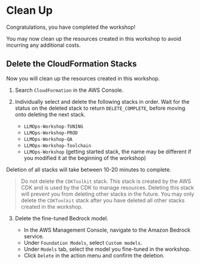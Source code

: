# Clean Up

Congratulations, you have completed the workshop!

You may now clean up the resources created in this workshop to avoid incurring any additional costs.

## Delete the CloudFormation Stacks

Now you will clean up the resources created in this workshop.

1. Search `CloudFormation` in the AWS Console.

2. Individually select and delete the following stacks in order. Wait for the status on the deleted stack to return `DELETE_COMPLETE`, before moving onto deleting the next stack.

   - `LLMOps-Workshop-TUNING`
   - `LLMOps-Workshop-PROD`
   - `LLMOps-Workshop-QA`
   - `LLMOps-Workshop-Toolchain`
   - `LLMOps-Workshop` (getting started stack, the name may be different if you modified it at the beginning of the workshop)

Deletion of all stacks will take between 10-20 minutes to complete.

> Do not delete the `CDKToolkit` stack. This stack is created by the AWS CDK and is used by the CDK to manage resources. Deleting this stack will prevent you from deleting other stacks in the future. 
> You may only delete the `CDKToolkit` stack after you have deleted all other stacks created in the workshop.
  
3. Delete the fine-tuned Bedrock model.

   - In the AWS Management Console, navigate to the Amazon Bedrock service.
   - Under `Foundation Models`, select `Custom models`.
   - Under `Models` tab, select the model you fine-tuned in the workshop.
   - Click `Delete` in the action menu and confirm the deletion.
